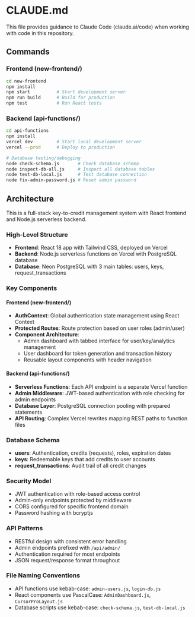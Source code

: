# CLAUDE.md

This file provides guidance to Claude Code (claude.ai/code) when working with code in this repository.

## Commands

### Frontend (new-frontend/)
```bash
cd new-frontend
npm install
npm start          # Start development server
npm run build      # Build for production
npm test           # Run React tests
```

### Backend (api-functions/)
```bash
cd api-functions
npm install
vercel dev         # Start local development server
vercel --prod      # Deploy to production

# Database testing/debugging
node check-schema.js       # Check database schema
node inspect-db-all.js     # Inspect all database tables
node test-db-local.js      # Test database connection
node fix-admin-password.js # Reset admin password
```

## Architecture

This is a full-stack key-to-credit management system with React frontend and Node.js serverless backend.

### High-Level Structure
- **Frontend**: React 18 app with Tailwind CSS, deployed on Vercel
- **Backend**: Node.js serverless functions on Vercel with PostgreSQL database
- **Database**: Neon PostgreSQL with 3 main tables: users, keys, request_transactions

### Key Components

#### Frontend (new-frontend/)
- **AuthContext**: Global authentication state management using React Context
- **Protected Routes**: Route protection based on user roles (admin/user)
- **Component Architecture**: 
  - Admin dashboard with tabbed interface for user/key/analytics management
  - User dashboard for token generation and transaction history
  - Reusable layout components with header navigation

#### Backend (api-functions/)
- **Serverless Functions**: Each API endpoint is a separate Vercel function
- **Admin Middleware**: JWT-based authentication with role checking for admin endpoints
- **Database Layer**: PostgreSQL connection pooling with prepared statements
- **API Routing**: Complex Vercel rewrites mapping REST paths to function files

### Database Schema
- **users**: Authentication, credits (requests), roles, expiration dates
- **keys**: Redeemable keys that add credits to user accounts
- **request_transactions**: Audit trail of all credit changes

### Security Model
- JWT authentication with role-based access control
- Admin-only endpoints protected by middleware
- CORS configured for specific frontend domain
- Password hashing with bcryptjs

### API Patterns
- RESTful design with consistent error handling
- Admin endpoints prefixed with `/api/admin/`
- Authentication required for most endpoints
- JSON request/response format throughout

### File Naming Conventions
- API functions use kebab-case: `admin-users.js`, `login-db.js`
- React components use PascalCase: `AdminDashboard.js`, `CursorProLayout.js`
- Database scripts use kebab-case: `check-schema.js`, `test-db-local.js`